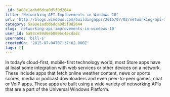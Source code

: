 ```yaml
---
_id: 5a88e1adbd6dca0d5f0d2644
title: "Networking API Improvements in Windows 10"
url: 'http://blogs.windows.com/buildingapps/2015/07/02/networking-api-improvements-in-windows-10/'
category: 5a88e1adbd6dca0d5f0d2644
slug: 'networking-api-improvements-in-windows-10'
user_id: 5a83ce59d6eb0005c4ecda2c
username: 'bill-s'
createdOn: '2015-07-04T07:37:02.000Z'
tags: []
---
```


In today’s cloud-first, mobile-first technology world, most Store apps have at least some integration with web services or other devices on a network. These include apps that fetch online weather content, news or sports scores, media or podcast downloaders and even peer-to-peer games, chat or VoIP apps. These apps are built using a wide variety of networking APIs that are a part of the Universal Windows Platform.
